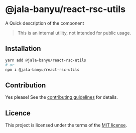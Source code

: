 # @jala-banyu/react-rsc-utils

A Quick description of the component

> This is an internal utility, not intended for public usage.

## Installation

```sh
yarn add @jala-banyu/react-rsc-utils
# or
npm i @jala-banyu/react-rsc-utils
```

## Contribution

Yes please! See the
[contributing guidelines](https://github.com/Atnic/banyu/blob/master/CONTRIBUTING.md)
for details.

## Licence

This project is licensed under the terms of the
[MIT license](https://github.com/Atnic/banyu/blob/master/LICENSE).

